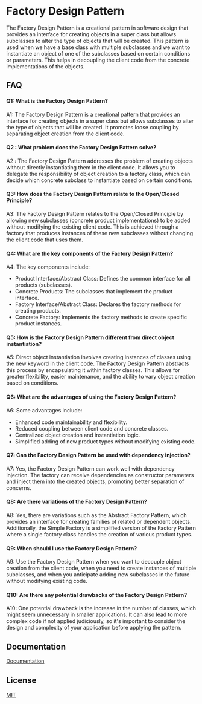 
# Factory Design Pattern

The Factory Design Pattern is a creational pattern in software design that provides an interface for creating objects in a super class but allows subclasses to alter the type of objects that will be created. This pattern is used when we have a base class with multiple subclasses and we want to instantiate an object of one of the subclasses based on certain conditions or parameters. This helps in decoupling the client code from the concrete implementations of the objects.




## FAQ

#### Q1: What is the Factory Design Pattern?
A1: The Factory Design Pattern is a creational pattern that provides an interface for creating objects in a super class but allows subclasses to alter the type of objects that will be created. It promotes loose coupling by separating object creation from the client code.

#### Q2 : What problem does the Factory Design Pattern solve?

A2 : The Factory Design Pattern addresses the problem of creating objects without directly instantiating them in the client code. It allows you to delegate the responsibility of object creation to a factory class, which can decide which concrete subclass to instantiate based on certain conditions.

#### Q3: How does the Factory Design Pattern relate to the Open/Closed Principle?

A3: The Factory Design Pattern relates to the Open/Closed Principle by allowing new subclasses (concrete product implementations) to be added without modifying the existing client code. This is achieved through a factory that produces instances of these new subclasses without changing the client code that uses them.

#### Q4: What are the key components of the Factory Design Pattern?
A4: The key components include:

* Product Interface/Abstract Class: Defines the common interface for all products (subclasses).
* Concrete Products: The subclasses that implement the product interface.
* Factory Interface/Abstract Class: Declares the factory methods for creating products.
* Concrete Factory: Implements the factory methods to create specific product instances.

#### Q5: How is the Factory Design Pattern different from direct object instantiation?
A5: Direct object instantiation involves creating instances of classes using the new keyword in the client code. The Factory Design Pattern abstracts this process by encapsulating it within factory classes. This allows for greater flexibility, easier maintenance, and the ability to vary object creation based on conditions.

#### Q6: What are the advantages of using the Factory Design Pattern?
A6: Some advantages include:

* Enhanced code maintainability and flexibility.
* Reduced coupling between client code and concrete classes.
* Centralized object creation and instantiation logic.
* Simplified adding of new product types without modifying existing code.

#### Q7: Can the Factory Design Pattern be used with dependency injection?
A7: Yes, the Factory Design Pattern can work well with dependency injection. The factory can receive dependencies as constructor parameters and inject them into the created objects, promoting better separation of concerns.

#### Q8: Are there variations of the Factory Design Pattern?
A8: Yes, there are variations such as the Abstract Factory Pattern, which provides an interface for creating families of related or dependent objects. Additionally, the Simple Factory is a simplified version of the Factory Pattern where a single factory class handles the creation of various product types.

#### Q9: When should I use the Factory Design Pattern?
A9: Use the Factory Design Pattern when you want to decouple object creation from the client code, when you need to create instances of multiple subclasses, and when you anticipate adding new subclasses in the future without modifying existing code.

#### Q10: Are there any potential drawbacks of the Factory Design Pattern?
A10: One potential drawback is the increase in the number of classes, which might seem unnecessary in smaller applications. It can also lead to more complex code if not applied judiciously, so it's important to consider the design and complexity of your application before applying the pattern.


## Documentation

[Documentation](https://learn.microsoft.com/en-us/dotnet/framework/data/adonet/factory-model-overview)


## License

[MIT](https://choosealicense.com/licenses/mit/)

